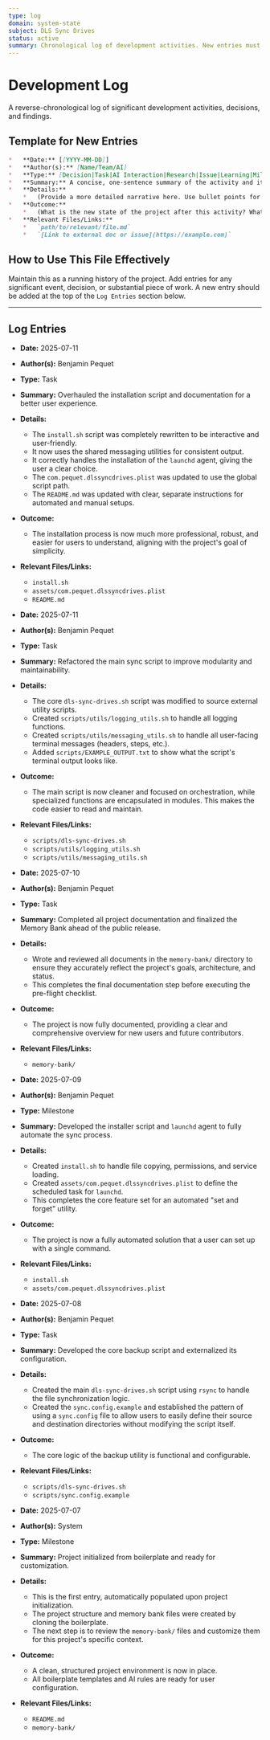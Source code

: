 ```yaml
---
type: log
domain: system-state
subject: DLS Sync Drives
status: active
summary: Chronological log of development activities. New entries must be at the top.
---
```

# Development Log
A reverse-chronological log of significant development activities, decisions, and findings.

## Template for New Entries

```markdown
*   **Date:** [[YYYY-MM-DD]]
*   **Author(s):** [Name/Team/AI]
*   **Type:** [Decision|Task|AI Interaction|Research|Issue|Learning|Milestone]
*   **Summary:** A concise, one-sentence summary of the activity and its outcome.
*   **Details:**
    *   (Provide a more detailed narrative here. Use bullet points for clarity.)
*   **Outcome:**
    *   (What is the new state of the project after this activity? What was the result?)
*   **Relevant Files/Links:**
    *   `path/to/relevant/file.md`
    *   `[Link to external doc or issue](https://example.com)`
```

## How to Use This File Effectively
Maintain this as a running history of the project. Add entries for any significant event, decision, or substantial piece of work. A new entry should be added at the top of the `Log Entries` section below.

---

## Log Entries

*   **Date:** 2025-07-11
*   **Author(s):** Benjamin Pequet
*   **Type:** Task
*   **Summary:** Overhauled the installation script and documentation for a better user experience.
*   **Details:**
    *   The `install.sh` script was completely rewritten to be interactive and user-friendly.
    *   It now uses the shared messaging utilities for consistent output.
    *   It correctly handles the installation of the `launchd` agent, giving the user a clear choice.
    *   The `com.pequet.dlssyncdrives.plist` was updated to use the global script path.
    *   The `README.md` was updated with clear, separate instructions for automated and manual setups.
*   **Outcome:**
    *   The installation process is now much more professional, robust, and easier for users to understand, aligning with the project's goal of simplicity.
*   **Relevant Files/Links:**
    *   `install.sh`
    *   `assets/com.pequet.dlssyncdrives.plist`
    *   `README.md`

*   **Date:** 2025-07-11
*   **Author(s):** Benjamin Pequet
*   **Type:** Task
*   **Summary:** Refactored the main sync script to improve modularity and maintainability.
*   **Details:**
    *   The core `dls-sync-drives.sh` script was modified to source external utility scripts.
    *   Created `scripts/utils/logging_utils.sh` to handle all logging functions.
    *   Created `scripts/utils/messaging_utils.sh` to handle all user-facing terminal messages (headers, steps, etc.).
    *   Added `scripts/EXAMPLE_OUTPUT.txt` to show what the script's terminal output looks like.
*   **Outcome:**
    *   The main script is now cleaner and focused on orchestration, while specialized functions are encapsulated in modules. This makes the code easier to read and maintain.
*   **Relevant Files/Links:**
    *   `scripts/dls-sync-drives.sh`
    *   `scripts/utils/logging_utils.sh`
    *   `scripts/utils/messaging_utils.sh`

*   **Date:** 2025-07-10
*   **Author(s):** Benjamin Pequet
*   **Type:** Task
*   **Summary:** Completed all project documentation and finalized the Memory Bank ahead of the public release.
*   **Details:**
    *   Wrote and reviewed all documents in the `memory-bank/` directory to ensure they accurately reflect the project's goals, architecture, and status.
    *   This completes the final documentation step before executing the pre-flight checklist.
*   **Outcome:**
    *   The project is now fully documented, providing a clear and comprehensive overview for new users and future contributors.
*   **Relevant Files/Links:**
    *   `memory-bank/`

*   **Date:** 2025-07-09
*   **Author(s):** Benjamin Pequet
*   **Type:** Milestone
*   **Summary:** Developed the installer script and `launchd` agent to fully automate the sync process.
*   **Details:**
    *   Created `install.sh` to handle file copying, permissions, and service loading.
    *   Created `assets/com.pequet.dlssyncdrives.plist` to define the scheduled task for `launchd`.
    *   This completes the core feature set for an automated "set and forget" utility.
*   **Outcome:**
    *   The project is now a fully automated solution that a user can set up with a single command.
*   **Relevant Files/Links:**
    *   `install.sh`
    *   `assets/com.pequet.dlssyncdrives.plist`

*   **Date:** 2025-07-08
*   **Author(s):** Benjamin Pequet
*   **Type:** Task
*   **Summary:** Developed the core backup script and externalized its configuration.
*   **Details:**
    *   Created the main `dls-sync-drives.sh` script using `rsync` to handle the file synchronization logic.
    *   Created the `sync.config.example` and established the pattern of using a `sync.config` file to allow users to easily define their source and destination directories without modifying the script itself.
*   **Outcome:**
    *   The core logic of the backup utility is functional and configurable.
*   **Relevant Files/Links:**
    *   `scripts/dls-sync-drives.sh`
    *   `scripts/sync.config.example`

*   **Date:** 2025-07-07
*   **Author(s):** System
*   **Type:** Milestone
*   **Summary:** Project initialized from boilerplate and ready for customization.
*   **Details:**
    *   This is the first entry, automatically populated upon project initialization.
    *   The project structure and memory bank files were created by cloning the boilerplate.
    *   The next step is to review the `memory-bank/` files and customize them for this project's specific context.
*   **Outcome:**
    *   A clean, structured project environment is now in place.
    *   All boilerplate templates and AI rules are ready for user configuration.
*   **Relevant Files/Links:**
    *   `README.md`
    *   `memory-bank/`
